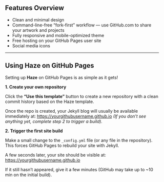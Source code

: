 ## Features Overview

- Clean and minimal design  
- Command-line-free “fork-first” workflow — use GitHub.com to share your artwork and projects  
- Fully responsive and mobile-optimized theme  
- Free hosting on your GitHub Pages user site  
- Social media icons  

---

## Using Haze on GitHub Pages

Setting up **Haze** on GitHub Pages is as simple as it gets!

**1. Create your own repository**

Click the **“Use this template”** button to create a new repository with a clean commit history based on the Haze template.

Once the repo is created, your Jekyll blog will usually be available immediately at: https://yourgithubusername.github.io
*(If you don’t see anything yet, complete step 2 to trigger a build).*

**2. Trigger the first site build**

Make a small change to the `_config.yml` file (or any file in the repository).  
This forces GitHub Pages to rebuild your site with Jekyll.

A few seconds later, your site should be visible at:
https://yourgithubusername.github.io


If it still hasn’t appeared, give it a few minutes (GitHub may take up to ~10 min on the initial build).




